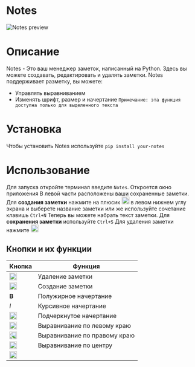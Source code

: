 # Notes
![Notes preview](https://i.ibb.co/6ZtRZdf/Notes-window.png)
# Описание
Notes - Это ваш менеджер заметок, написанный на Python. Здесь вы можете создавать, редактировать и удалять заметки. 
Notes поддерживает разметку, вы можете:
- Управлять выравниванием
- Изменять шрифт, размер и начертание `Примечание: эта функция доступна только для выделенного текста`
# Установка
Чтобы установить Notes используйте 
`pip install your-notes`
# Использование
Для запуска откройте терминал введите `Notes`. Откроется окно приложения В левой части расположены ваши сохраненные заметки.
Для **создания заметки** нажмите на плюсик  <img src="https://i.ibb.co/hdNJsmp/plus.png" width="20" height="20"> в левом нижнем углу экрана и выберете название заметки или же используйте сочетание клавишь `Ctrl+N`
Теперь вы можете набрать текст заметки. Для **сохранения заметки** используйте `Ctrl+S`
Для удаления заметки нажмите <img src="https://i.ibb.co/VLRQnWS/minus.png" width="20" height="20">
## Кнопки и их функции
| Кнопка  | Функция |
| ------------- | ------------- |
| <img src="https://i.ibb.co/VLRQnWS/minus.png" width="20" height="20">  | Удаление заметки  |
| <img src="https://i.ibb.co/hdNJsmp/plus.png" width="20" height="20">   | Создание заметки  |
| **B**| Полужирное начертание  |
| *I*| Курсивное начертание  |
| <img src="" width="20" height="20">| Подчеркнутое начертание  |
| <img src="https://cdn2.iconfinder.com/data/icons/text-editing-1/100/text_editing-12-512.png" width="20" height="20">| Выравнивание по левому краю  |
| <img src="https://cdn2.iconfinder.com/data/icons/text-editing-1/100/text_editing-12-512.png" width="20" height="20" style="transform: scale(-1, 1)">| Выравнивание по правому краю  |
| <img src="http://freevector.co/wp-content/uploads/2010/07/24389-paragraph-center-alignment1.png" width="20" height="20">| Выравнивание по центру  |
| <img src="" width="20" height="20">|   |
